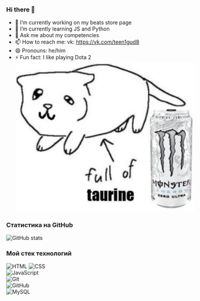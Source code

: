 ### Hi there 👋

- 🔭 I’m currently working on my beats store page  
- 🌱 I’m currently learning JS and Python  
- 💬 Ask me about my competencies  
- 📫 How to reach me: vk: https://vk.com/teen1gud8  
- 😄 Pronouns: he/him  
- ⚡ Fun fact: I like playing Dota 2  
![if](7nUuY2upTOQ.jpg)

### Статистика на GitHub
![GitHub stats](https://github-readme-stats.vercel.app/api?username=morphIsmail&show_icons=true&hide=prs,issues,contribs&theme=dark)  

### Мой стек технологий
![HTML](https://img.shields.io/badge/-HTML-333?style=for-the-badge&logo=html5)
![CSS](https://img.shields.io/badge/-CSS-333?style=for-the-badge&logo=css3&logoColor=blue)  
![JavaScript](https://img.shields.io/badge/-JavaScript-333?style=for-the-badge&logo=javascript)  
![Git](https://img.shields.io/badge/-Git-333?style=for-the-badge&logo=Git)  
![GitHub](https://img.shields.io/badge/-GitHub-333?style=for-the-badge&logo=GitHub)  
![MySQL](https://img.shields.io/badge/-MySQL-333?style=for-the-badge)  
